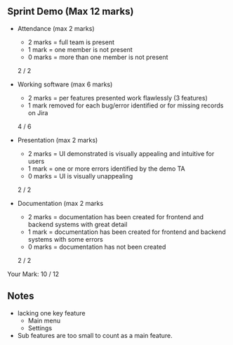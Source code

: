 ## Sprint Demo (Max 12 marks) 
  - Attendance (max 2 marks)
    - 2 marks = full team is present
    - 1 mark = one member is not present
    - 0 marks = more than one member is not present

    2 / 2

  - Working software (max 6 marks)
    - 2 marks = per features presented work flawlessly (3 features)
    - 1 mark removed for each bug/error identified or for missing records on Jira

    4 / 6

  - Presentation (max 2 marks)
    - 2 marks = UI demonstrated is visually appealing and intuitive for users
    - 1 mark = one or more errors identified by the demo TA
    - 0 marks = UI is visually unappealing

    2 / 2

  - Documentation (max 2 marks
    - 2 marks = documentation has been created for frontend and backend systems with great detail
    - 1 mark = documentation has been created for frontend and backend systems with some errors
    - 0 marks = documentation has not been created

    2 / 2

  Your Mark: 10 / 12

  ## Notes
  - lacking one key feature
    - Main menu
    - Settings
  - Sub features are too small to count as a main feature.